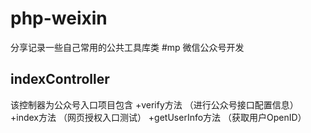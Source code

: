 # php-weixin
分享记录一些自己常用的公共工具库类
#mp 微信公众号开发
## indexController
该控制器为公众号入口项目包含
+verify方法 （进行公众号接口配置信息）
+index方法  （网页授权入口测试）
+getUserInfo方法  （获取用户OpenID）

